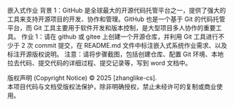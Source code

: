 嵌入式作业
背景 1：GitHub 是全球最大的开源代码托管平台之一，提供了强大的工具来支持开源项目的开发、协作和管理。GitHub 也是一个基于 Git 的代码托管平台，而 Git 工具主要用于软件开发和版本控制，是大型项目多人协作的重要工具。
作业 1：请在 github 或 gitee 上创建一个开源仓库，并利用 Git 工具进行不少于 2 次 commit 提交，在 README.md 文件中标注嵌入式系统作业需求、以及标注开源版权说明。
注意：请将步骤截图，包括创建仓库、配置 Git 环境、本地拉去代码、提交代码的详细过程、提交记录等，写到 word 文档中。

版权声明 (Copyright Notice)
© 2025 [zhanglike-cs].  
本项目代码与文档受版权法保护，除非明确授权，禁止未经许可的复制或商业使用。
